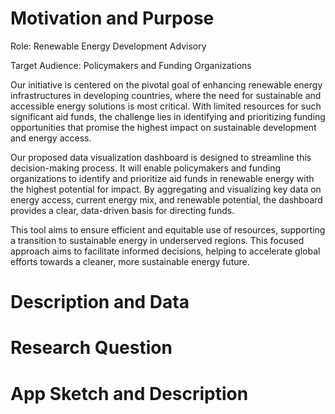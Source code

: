 # Motivation and Purpose
Role: Renewable Energy Development Advisory

Target Audience: Policymakers and Funding Organizations

Our initiative is centered on the pivotal goal of enhancing renewable energy infrastructures in developing countries, where the need for sustainable and accessible energy solutions is most critical. With limited resources for such significant aid funds, the challenge lies in identifying and prioritizing funding opportunities that promise the highest impact on sustainable development and energy access.

Our proposed data visualization dashboard is designed to streamline this decision-making process. It will enable policymakers and funding organizations to identify and prioritize aid funds in renewable energy with the highest potential for impact. By aggregating and visualizing key data on energy access, current energy mix, and renewable potential, the dashboard provides a clear, data-driven basis for directing funds.

This tool aims to ensure efficient and equitable use of resources, supporting a transition to sustainable energy in underserved regions. This focused approach aims to facilitate informed decisions, helping to accelerate global efforts towards a cleaner, more sustainable energy future.

# Description and Data

# Research Question

# App Sketch and Description